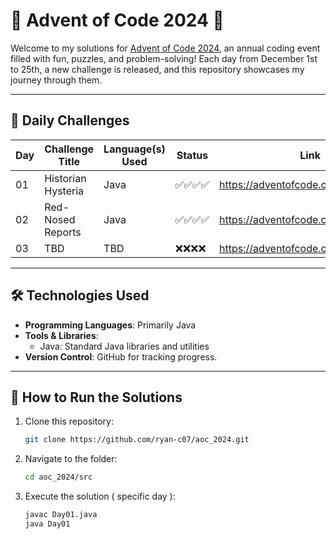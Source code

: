 # 🎄 Advent of Code 2024 🎄

Welcome to my solutions for [Advent of Code 2024](https://adventofcode.com/2024), an annual coding event filled with fun, puzzles, and problem-solving! Each day from December 1st to 25th, a new challenge is released, and this repository showcases my journey through them.

---

## 📅 Daily Challenges

| Day | Challenge Title    | Language(s) Used | Status    | Link                                |
|-----|--------------------|------------------|-----------|-------------------------------------|
| 01  | Historian Hysteria | Java             | ✅✅✅✅ | https://adventofcode.com/2024/day/1 |
| 02  | Red-Nosed Reports  | Java             | ✅✅✅✅ | https://adventofcode.com/2024/day/2 |
| 03  | TBD                | TBD              | ❌❌❌❌ | https://adventofcode.com/2024/day/3 |

---

## 🛠 Technologies Used

- **Programming Languages**: Primarily Java
- **Tools & Libraries**: 
  - Java: Standard Java libraries and utilities
- **Version Control**: GitHub for tracking progress.

---

## 🚀 How to Run the Solutions

1. Clone this repository:
   ```bash
   git clone https://github.com/ryan-c07/aoc_2024.git
   
2. Navigate to the folder:
   ```bash
   cd aoc_2024/src
   
3. Execute the solution ( specific day ):
   ```bash
   javac Day01.java
   java Day01

